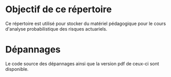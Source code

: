 # Objectif de ce répertoire
Ce répertoire est utilisé pour stocker du matériel pédagogique pour le cours d'analyse probabilistique des risques actuariels.

# Dépannages
Le code source des dépannages ainsi que la version pdf de ceux-ci sont disponible.

